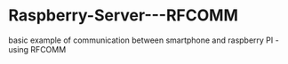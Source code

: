 # Raspberry-Server---RFCOMM
basic example of communication between smartphone and raspberry PI - using RFCOMM 
